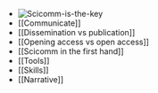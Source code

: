 - ![Scicomm-is-the-key](https://upload.wikimedia.org/wikipedia/commons/1/10/SCICOMM-ANIMALS.jpg)
- [[Communicate]]
- [[Dissemination vs publication]]
- [[Opening access vs open access]]
- [[Scicomm in the first hand]]
- [[Tools]]
- [[Skills]]
- [[Narrative]]